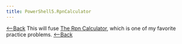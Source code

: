 ```yaml
---
title: PowerShell5.RpnCalculator
---
```

[<--Back](PowerShell5)
This will fuse [The Rpn Calculator](RPN+Calculator), which is one of my favorite practice problems.
[<--Back](PowerShell5)
